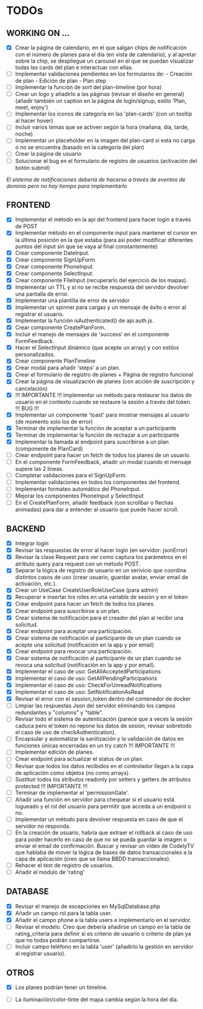 # TODOs

## WORKING ON ...
- [x] Crear la página de calendario, en el que salgan chips de notificación con el número
de planes para el día (en vista de calendario), y al apretar sobre la chip, se despliegue un carousel en el que se puedan visualizar todas las cards del plan e interactuar con ellas.
- [ ] Implementar validaciones pendientes en los formularios de:
        - Creación de plan
        - Edición de plan
        - Plan step 
- [ ] Implementar la función de sort del plan-timeline (por hora)
- [ ] Crear un logo y añadirlo a las páginas (revisar el diseño en general) (añadir también un caption en la página de login/signup, estilo 'Plan, meet, enjoy')
- [ ] Implementar los iconos de categoría en las 'plan-cards' (con un tooltip al hacer hover)
- [ ] Incluir varios temas que se activen según la hora (mañana, día, tarde, noche)
- [ ] Implementar un placeholder en la imagen del plan-card si esta no carga o no se encuentra (basado en la categoría del plan)
- [ ] Crear la página de usuario
- [ ] Solucionar el bug en el formulario de registro de usuarios (activación del botón submit)

*El sistema de notificaciones debería de hacerse a través de eventos de dominio pero no hay
tiempo para implementarlo*

## FRONTEND
- [x] Implementar el método en la api del frontend para hacer login a través de POST
- [x] Implementar método en el componente input para mantener el cursor en la última posición en la que estaba (para así poder modificar diferentes puntos del input sin que se vaya al final constantemente)
- [x] Crear componente DateInput.
- [x] Crear componente SignUpForm.
- [x] Crear componente PhoneInput.
- [x] Crear componente SelectInput.
- [x] Crear componente FileInput (recuperarlo del ejercicio de los mapas).
- [x] Implementar un TTL y si no se recibe respuesta del servidor devolver una pantalla de error.
- [x] Implementar una plantilla de error de servidor 
- [x] Implementar un spinner para cargas y un mensaje de éxito o error al registrar el usuario.
- [x] Implementar la función isAuthenticated() de api.auth.js.
- [x] Crear componente CreatePlanForm.
- [x] Incluir el manejo de mensajes de 'success' en el componente FormFeedback.
- [x] Hacer el SelectInput dinámico (que acepte un array) y con estilos personalizados.
- [x] Crear componente PlanTimeline
- [x] Crear modal para añadir 'steps' a un plan.
- [x] Crear el formulario de registro de planes + Página de registro funcional
- [x] Crear la página de visualización de planes (con acción de suscripción y cancelación)
- [x] !!! IMPORTANTE !!! Implementar un método para restaurar los datos de usuario en el contexto cuando se restaure la sesión a través del token. !!! BUG !!!
- [x] Implementar un componente 'toast' para mostrar mensajes al usuario (de momento solo los de error)
- [x] Terminar de implementar la función de aceptar a un participante
- [x] Terminar de implementar la función de rechazar a un participante
- [x] Implementar la llamada al endpoint para suscribirse a un plan (componente de PlanCard)
- [ ] Crear endpoint para hacer un fetch de todos los planes de un usuario.
- [ ] En el componente FormFeedback, añadir un modal cuando el mensaje supere las 2 líneas.
- [ ] Completar validaciones para el SignUpForm.
- [ ] Implementar validaciones en todos los componentes del frontend.
- [ ] Implementar formateo automático del PhoneInput.
- [ ] Mejorar los componentes PhoneInput y SelectInput
- [ ] En el CreatePlanForm, añadir feedback (con scrollbar o flechas animadas) para dar a entender al usuario que puede hacer scroll.

## BACKEND
- [x] Integrar login
- [x] Revisar las respuestas de error al hacer login (en servidor: jsonError)
- [x] Revisar la clase Request para ver como captura los parámetros en el atributo query para request con un método POST.
- [x] Separar la lógica de registro de usuario en un serivicio que coordina distintos casos de uso (crear usuario, guardar avatar, enviar email de activación, etc.).
- [x] Crear un UseCase CreateUserRoleUseCase (para admin)
- [x] Recuperar e insertar los roles en una variable de sesión y en el token
- [x] Crear endpoint para hacer un fetch de todos los planes.
- [x] Crear endpoint para suscribirse a un plan.
- [x] Crear sistema de notificación para el creador del plan al recibir una solicitud.
- [x] Crear endpoint para aceptar una participación.
- [x] Crear sistema de notificación al participante de un plan cuando se acepte una solicitud (notificación en la app y por email)
- [x] Crear endpoint para revocar una participación.
- [x] Crear sistema de notificación al participante de un plan cuando se revoca una solicitud (notificación en la app y por email).
- [x] Implementar el caso de uso: GetAllAcceptedParticipations
- [x] Implementar el caso de uso: GetAllPendingParticipations
- [x] Implementar el caso de uso: CheckForUnreadNotifications
- [x] Implementar el caso de uso: SetNotificationAsRead
- [x] Revisar el error con el session_token dentro del contenedor de docker
- [ ] Limpiar las respuestas Json del servidor eliminando los campos redundantes y "columns" y "table".
- [ ] Revisar todo el sistema de autenticación (parece que a veces la sesión caduca pero el token no repone los datos de sesión, revisar sobretodo el caso de uso de checkAuthentication).
- [ ] Encapsular y automatizar la sanitización y la validación de datos en funciones únicas encerradas en un try catch !!! IMPORTANTE !!!
- [ ] Implementar edición de planes.
- [ ] Crear endpoint para actualizar el status de un plan.
- [ ] Revisar que todos los datos recibidos en el controlador llegan a la capa de aplicación como objetos (no como arrays).
- [ ] Sustituir todos los atributos readonly por setters y getters de atributos protected !!! IMPORTANTE !!!
- [ ] Terminar de implementar el 'permissionGate'.
- [ ] Añadir una función en servidor para chequear si el usuario está logueado y el rol del usuario para permitir que acceda a un endpoint o no.
- [ ] Implementar un método para devolver respuesta en caso de que el servidor no responda.
- [ ] En la creación de usuario, habría que extraer el rollback al caso de uso para poder hacerlo en caso de que no se pueda guardar la imagen o enviar el email de confirmación. Buscar y revisar un vídeo de CodelyTV que hablaba de mover la lógica de bases de datos transaccionales a la capa de aplicación (creo que se llama BBDD transaccionales).
- [ ] Rehacer el test de registro de usuarios.
- [ ] Añadir el módulo de 'rating'

## DATABASE
- [x] Revisar el manejo de excepciones en MySqlDatabase.php
- [x] Añadir un campo rol para la tabla user.
- [x] Añadir el campo phone a la tabla users e implementarlo en el servidor.
- [ ] Revisar el modelo. Creo que debería añadirse un campo en la tabla de rating_criteria para definir si es criterio de usuario o criterio de plan ya que no todos podrán compartirse.
- [ ] Incluir campo teléfono en la tabla 'user' (añadirlo la gestión en servidor al registrar usuario).

## OTROS
- [x] Los planes podrían tener un timeline.
- [ ] La iluminación/color-tinte del mapa cambia según la hora del día.



